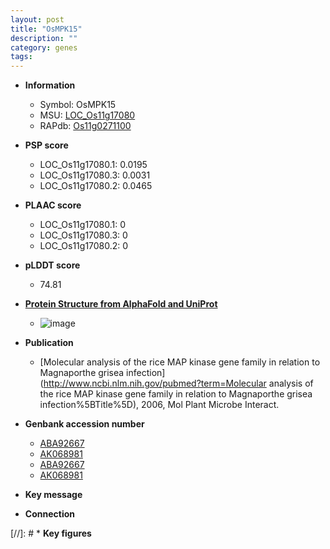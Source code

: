 ```yaml
---
layout: post
title: "OsMPK15"
description: ""
category: genes
tags: 
---
```


* **Information**  
    + Symbol: OsMPK15  
    + MSU: [LOC_Os11g17080](http://rice.plantbiology.msu.edu/cgi-bin/ORF_infopage.cgi?orf=LOC_Os11g17080)  
    + RAPdb: [Os11g0271100](http://rapdb.dna.affrc.go.jp/viewer/gbrowse_details/irgsp1?name=Os11g0271100)  

* **PSP score**  
    + LOC_Os11g17080.1: 0.0195 
    + LOC_Os11g17080.3: 0.0031 
    + LOC_Os11g17080.2: 0.0465 

* **PLAAC score**  
    + LOC_Os11g17080.1: 0 
    + LOC_Os11g17080.3: 0 
    + LOC_Os11g17080.2: 0 

* **pLDDT score**
    + 74.81

* **[Protein Structure from AlphaFold and UniProt](https://www.uniprot.org/uniprotkb/Q53N72/entry#structure)**
    + ![image](https://ricepsp.github.io/images/Q5/AF-Q53N72-F1.png)

* **Publication**  
    + [Molecular analysis of the rice MAP kinase gene family in relation to Magnaporthe grisea infection](http://www.ncbi.nlm.nih.gov/pubmed?term=Molecular analysis of the rice MAP kinase gene family in relation to Magnaporthe grisea infection%5BTitle%5D), 2006, Mol Plant Microbe Interact.

* **Genbank accession number**  
    + [ABA92667](http://www.ncbi.nlm.nih.gov/nuccore/ABA92667)
    + [AK068981](http://www.ncbi.nlm.nih.gov/nuccore/AK068981)
    + [ABA92667](http://www.ncbi.nlm.nih.gov/nuccore/ABA92667)
    + [AK068981](http://www.ncbi.nlm.nih.gov/nuccore/AK068981)

* **Key message**  

* **Connection**  

[//]: # * **Key figures**  


